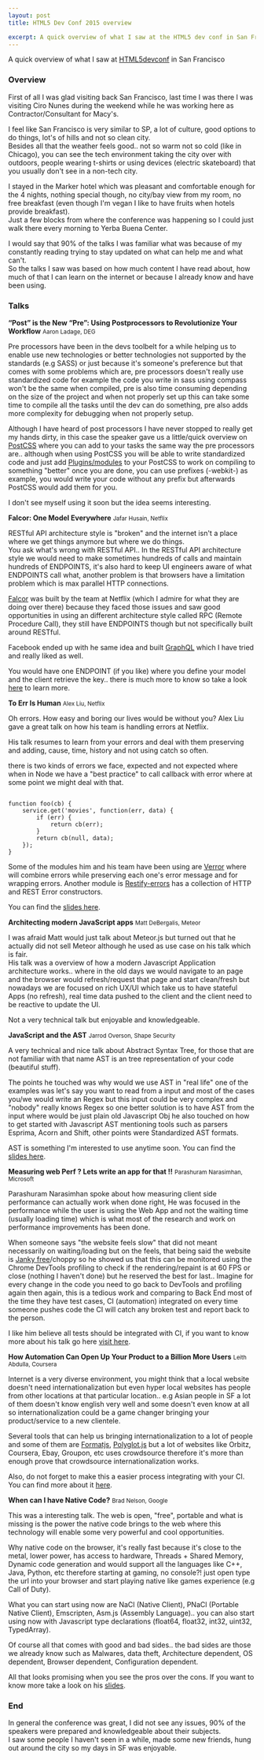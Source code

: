 ```yaml
---
layout: post
title: HTML5 Dev Conf 2015 overview

excerpt: A quick overview of what I saw at the HTML5 dev conf in San Francisco
---
```


A quick overview of what I saw at <a href="http://html5devconf.com/" target="_blank" title="HTML5devconf">HTML5devconf</a> in San Francisco

### Overview

First of all I was glad visiting back San Francisco, last time I was there I was visiting Ciro Nunes during the weekend while he was working here as Contractor/Consultant for Macy's.

I feel like San Francisco is very similar to SP, a lot of culture, good options to do things, lot's of hills and not so clean city. <br>
Besides all that the weather feels good.. not so warm not so cold (like in Chicago), you can see the tech environment taking the city over with outdoors, people wearing t-shirts or using devices (electric skateboard) that you usually don't see in a non-tech city.

I stayed in the Marker hotel which was pleasant and comfortable enough for the 4 nights, nothing special though, no city/bay view from my room, no free breakfast (even though I'm vegan I like to have fruits when hotels provide breakfast). <br>
Just a few blocks from where the conference was happening so I could just walk there every morning to Yerba Buena Center.

I would say that 90% of the talks I was familiar what was because of my constantly reading trying to stay updated on what can help me and what can't. <br>
So the talks I saw was based on how much content I have read about, how much of that I can learn on the internet or because I already know and have been using.

### Talks

**“Post” is the New “Pre”: Using Postprocessors to Revolutionize Your Workflow** <small>Aaron Ladage, DEG</small>

Pre processors have been in the devs toolbelt for a while helping us to enable use new technologies or better technologies not supported by the standards (e.g SASS) or just because it's someone's preference but that comes with some problems which are, pre processors doesn't really use standardized code for example the code you write in sass using compass won't be the same when compiled, pre is also time consuming depending on the size of the project and when not properly set up this can take some time to compile all the tasks until the dev can do something, pre also adds more complexity for debugging when not properly setup.

Although I have heard of post processors I have never stopped to really get my hands dirty, in this case the speaker gave us a little/quick overview on <a href="https://github.com/postcss/postcss" target="_blank" title="PostCSS">PostCSS</a> where you can add to your tasks the same way the pre processors are.. although when using PostCSS you will be able to write standardized code and just add <a href="https://github.com/postcss/postcss#plugins" target="_blank" title="PostCSS plugins/modules">Plugins/modules</a> to your PostCSS to work on compiling to something "better" once you are done, you can use prefixes (-webkit-) as example, you would write your code without any prefix but afterwards PostCSS would add them for you.

I don't see myself using it soon but the idea seems interesting.

**Falcor: One Model Everywhere** <small>Jafar Husain, Netflix</small>

RESTful API architecture style is "broken" and the internet isn't a place where we get things anymore but where we do things. <br>
You ask what's wrong with RESTful API.. In the RESTful API architecture style we would need to make sometimes hundreds of calls and maintain hundreds of ENDPOINTS, it's also hard to keep UI engineers aware of what ENDPOINTS call what, another problem is that browsers have a limitation problem which is max parallel HTTP connections.

<a href="https://netflix.github.io/falcor/" target="_blank" title="Falcor">Falcor</a> was built by the team at Netflix (which I admire for what they are doing over there) because they faced those issues and saw good opportunities in using an different architecture style called RPC (Remote Procedure Call), they still have ENDPOINTS though but not specifically built around RESTful.

Facebook ended up with he same idea and built <a href="https://github.com/facebook/graphql" target="_blank" title="GraphQL">GraphQL</a> which I have tried and really liked as well.

You would have one ENDPOINT (if you like) where you define your model and the client retrieve the key.. there is much more to know so take a look <a href="http://netflix.github.io/falcor/starter/why-falcor.html" target="_blank" title="learn more about Falcor">here</a> to learn more.


**To Err Is Human** <small>Alex Liu, Netflix</small>

Oh errors. How easy and boring our lives would be without you? Alex Liu gave a great talk on how his team is handling errors at Netflix.

His talk resumes to learn from your errors and deal with them preserving and adding, cause, time, history and not using catch so often.

there is two kinds of errors we face, expected and not expected where when in Node we have a "best practice" to call callback with error where at some point we might deal with that.

<pre><code data-language="javascript">
function foo(cb) {
    service.get('movies', function(err, data) {
        if (err) {
            return cb(err);
        }
        return cb(null, data);
    });
}
</code></pre>

Some of the modules him and his team have been using are <a href="https://github.com/davepacheco/node-verror" target="_blank" title="node-verror">Verror</a> where will combine errors while preserving each one's error message and for wrapping errors. Another module is <a href="https://github.com/restify/errors" target="_blank" title="Restify-errors">Restify-errors</a> has a collection of HTTP and REST Error constructors.

You can find the <a href="www.slideshare.net/AlexLiu24/to-err-is-human-54101650" target="_blank" title="To err is human, hadling errors in Node js">slides here</a>.


**Architecting modern JavaScript apps** <small>Matt DeBergalis, Meteor</small>

I was afraid Matt would just talk about Meteor.js but turned out that he actually did not sell Meteor although he used as use case on his talk which is fair. <br>
His talk was a overview of how a modern Javascript Application architecture works.. where in the old days we would navigate to an page and the browser would refresh/request that page and start clean/fresh but nowadays we are focused on rich UX/UI which take us to have stateful Apps (no refresh), real time data pushed to the client and the client need to be reactive to update the UI.

Not a very technical talk but enjoyable and knowledgeable.


**JavaScript and the AST** <small>Jarrod Overson, Shape Security</small>

A very technical and nice talk about Abstract Syntax Tree, for those that are not familiar with that name AST is an tree representation of your code (beautiful stuff).

The points he touched was why would we use AST in "real life" one of the examples was let's say you want to read from a input and most of the cases you/we would write an Regex but this input could be very complex and "nobody" really knows Regex so one better solution is to have AST from the input where would be just plain old Javascript Obj he also touched on how to get started with Javascript AST mentioning tools such as parsers Esprima, Acorn and Shift, other points were Standardized AST formats.

AST is something I'm interested to use anytime soon. You can find the <a href="http://www.slideshare.net/JarrodOverson/javascript-asts-transformations-analysis-and-transpiling" target="_blank" title="JavaScript and the AST">slides here</a>.


**Measuring web Perf ? Lets write an app for that !!** <small>Parashuram Narasimhan, Microsoft</small>

Parashuram Narasimhan spoke about how measuring client side performance can actually work when done right, He was focused in the performance while the user is using the Web App and not the waiting time (usually loading time) which is what most of the research and work on performance improvements has been done.

When someone says "the website feels slow" that did not meant necessarily on waiting/loading but on the feels, that being said the website is <a href="http://jankfree.org/" target="_blank" title="Jank free">Janky free</a>/choppy so he showed us that this can be monitored using the Chrome DevTools profiling to check if the rendering/repaint is at 60 FPS or close (nothing I haven't done) but he reserved the best for last.. Imagine for every change in the code you need to go back to DevTools and profiling again then again, this is a tedious work and comparing to Back End most of the time they have test cases, CI (automation) integrated on every time someone pushes code the CI will catch any broken test and report back to the person.

I like him believe all tests should be integrated with CI, if you want to know more about his talk go here <a href="https://www.youtube.com/watch?v=86LwhTD_rkM" target="_blank" title="Measuring web Perf ? Lets write an app for that !!">visit here</a>.


**How Automation Can Open Up Your Product to a Billion More Users** <small>Leith Abdulla, Coursera</small>

Internet is a very diverse environment, you might think that a local website doesn't need internationalization but even hyper local websites has people from other locations at that particular location.. e.g Asian people in SF a lot of them doesn't know english very well and some doesn't even know at all so internationalization could be a game changer bringing your product/service to a new clientele.

Several tools that can help us bringing internationalization to a lot of people and some of them are <a href="http://formatjs.io/" target="_blank" title="formatjs">Formatjs</a>, <a href="https://github.com/airbnb/polyglot.js" target="_blank" title="formatjs">Polyglot.js</a> but a lot of websites like Orbitz, Coursera, Ebay, Groupon, etc uses crowdsource therefore it's more than enough prove that crowdsource internationalization works.

Also, do not forget to make this a easier process integrating with your CI. <br>
You can find more about it <a href="https://www.youtube.com/watch?v=WO0BFNCyugQ" target="_blank" title="How Coursera Automates i18n on the Front-End">here</a>.


**When can I have Native Code?** <small>Brad Nelson, Google</small>

This was a interesting talk. The web is open, "free", portable and what is missing is the power the native code brings to the web where this technology will enable some very powerful and cool opportunities.

Why native code on the browser, it's really fast because it's close to the metal, lower power, has access to hardware, Threads + Shared Memory, Dynamic code generation and would support all the languages like C++, Java, Python, etc therefore starting at gaming, no console?! just open type the url into your browser and start playing native like games experience (e.g Call of Duty).

What you can start using now are NaCl (Native Client), PNaCl (Portable Native Client), Emscripten, Asm.js (Assembly Language).. you can also start using now with Javascript type declarations (float64, float32, int32, uint32, TypedArray).

Of course all that comes with good and bad sides.. the bad sides are those we already know such as Malwares, data theft, Architecture dependent, OS dependent, Browser dependent, Configuration dependent.

All that looks promising when you see the pros over the cons. If you want to know more take a look on his <a href="https://flagxor-html5devconf2015.storage.googleapis.com/index.html#/44" target="_blank" title="How Coursera Automates i18n on the Front-End">slides</a>.

### End

In general the conference was great, I did not see any issues, 90% of the speakers were prepared and knowledgeable about their subjects. <br>
I saw some people I haven't seen in a while, made some new friends, hung out around the city so my days in SF was enjoyable.








